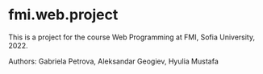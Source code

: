 # fmi.web.project

This is a project for the course Web Programming at FMI, Sofia University, 2022.

Authors: Gabriela Petrova, Aleksandar Geogiev, Hyulia Mustafa
